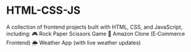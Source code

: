# HTML-CSS-JS
A collection of frontend projects built with HTML, CSS, and JavaScript, including:  🎮 Rock Paper Scissors Game  🛒 Amazon Clone (E‑Commerce Frontend)  🌦️ Weather App (with live weather updates)
